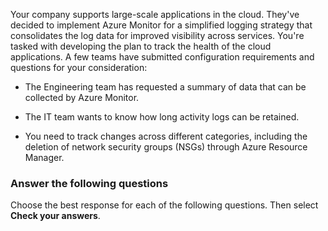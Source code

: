 Your company supports large-scale applications in the cloud. They've decided to implement Azure Monitor for a simplified logging strategy that consolidates the log data for improved visibility across services. You're tasked with developing the plan to track the health of the cloud applications. A few teams have submitted configuration requirements and questions for your consideration:

- The Engineering team has requested a summary of data that can be collected by Azure Monitor.

- The IT team wants to know how long activity logs can be retained.

- You need to track changes across different categories, including the deletion of network security groups (NSGs) through Azure Resource Manager. 

### Answer the following questions

Choose the best response for each of the following questions. Then select **Check your answers**.